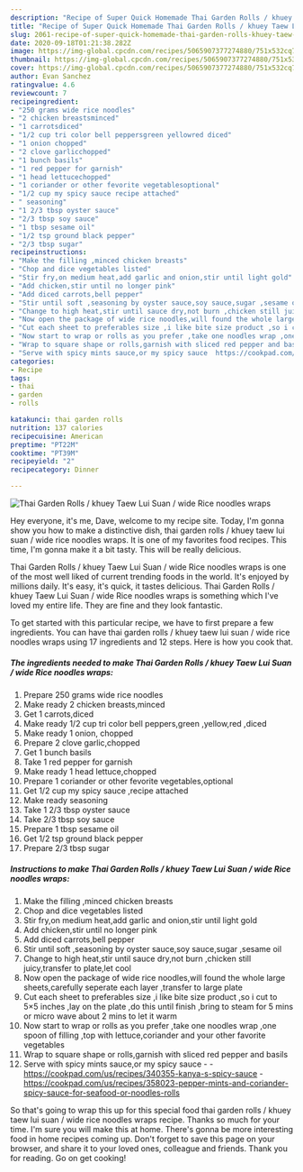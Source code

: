 ```yaml
---
description: "Recipe of Super Quick Homemade Thai Garden Rolls / khuey Taew Lui Suan / wide Rice noodles wraps"
title: "Recipe of Super Quick Homemade Thai Garden Rolls / khuey Taew Lui Suan / wide Rice noodles wraps"
slug: 2061-recipe-of-super-quick-homemade-thai-garden-rolls-khuey-taew-lui-suan-wide-rice-noodles-wraps
date: 2020-09-18T01:21:38.282Z
image: https://img-global.cpcdn.com/recipes/5065907377274880/751x532cq70/thai-garden-rolls-khuey-taew-lui-suan-wide-rice-noodles-wraps-recipe-main-photo.jpg
thumbnail: https://img-global.cpcdn.com/recipes/5065907377274880/751x532cq70/thai-garden-rolls-khuey-taew-lui-suan-wide-rice-noodles-wraps-recipe-main-photo.jpg
cover: https://img-global.cpcdn.com/recipes/5065907377274880/751x532cq70/thai-garden-rolls-khuey-taew-lui-suan-wide-rice-noodles-wraps-recipe-main-photo.jpg
author: Evan Sanchez
ratingvalue: 4.6
reviewcount: 7
recipeingredient:
- "250 grams wide rice noodles"
- "2 chicken breastsminced"
- "1 carrotsdiced"
- "1/2 cup tri color bell peppersgreen yellowred diced"
- "1 onion chopped"
- "2 clove garlicchopped"
- "1 bunch basils"
- "1 red pepper for garnish"
- "1 head lettucechopped"
- "1 coriander or other fevorite vegetablesoptional"
- "1/2 cup my spicy sauce recipe attached"
- " seasoning"
- "1 2/3 tbsp oyster sauce"
- "2/3 tbsp soy sauce"
- "1 tbsp sesame oil"
- "1/2 tsp ground black pepper"
- "2/3 tbsp sugar"
recipeinstructions:
- "Make the filling ,minced chicken breasts"
- "Chop and dice vegetables listed"
- "Stir fry,on medium heat,add garlic and onion,stir until light gold"
- "Add chicken,stir until no longer pink"
- "Add diced carrots,bell pepper"
- "Stir until soft ,seasoning by oyster sauce,soy sauce,sugar ,sesame oil"
- "Change to high heat,stir until sauce dry,not burn ,chicken still juicy,transfer to plate,let cool"
- "Now open the package of wide rice noodles,will found the whole large sheets,carefully seperate each layer ,transfer to large plate"
- "Cut each sheet to preferables size ,i like bite size product ,so i cut to 5×5 inches ,lay on the plate ,do this until finish ,bring to steam for 5 mins or micro wave about 2 mins to let it warm"
- "Now start to wrap or rolls as you prefer ,take one noodles wrap ,one spoon of filling ,top with lettuce,coriander and your other favorite vegetables"
- "Wrap to square shape or rolls,garnish with sliced red pepper and basils"
- "Serve with spicy mints sauce,or my spicy sauce  https://cookpad.com/us/recipes/340355-kanya-s-spicy-sauce https://cookpad.com/us/recipes/358023-pepper-mints-and-coriander-spicy-sauce-for-seafood-or-noodles-rolls"
categories:
- Recipe
tags:
- thai
- garden
- rolls

katakunci: thai garden rolls 
nutrition: 137 calories
recipecuisine: American
preptime: "PT22M"
cooktime: "PT39M"
recipeyield: "2"
recipecategory: Dinner

---
```



![Thai Garden Rolls / khuey Taew Lui Suan / wide Rice noodles wraps](https://img-global.cpcdn.com/recipes/5065907377274880/751x532cq70/thai-garden-rolls-khuey-taew-lui-suan-wide-rice-noodles-wraps-recipe-main-photo.jpg)

Hey everyone, it's me, Dave, welcome to my recipe site. Today, I'm gonna show you how to make a distinctive dish, thai garden rolls / khuey taew lui suan / wide rice noodles wraps. It is one of my favorites food recipes. This time, I'm gonna make it a bit tasty. This will be really delicious.

Thai Garden Rolls / khuey Taew Lui Suan / wide Rice noodles wraps is one of the most well liked of current trending foods in the world. It's enjoyed by millions daily. It's easy, it's quick, it tastes delicious. Thai Garden Rolls / khuey Taew Lui Suan / wide Rice noodles wraps is something which I've loved my entire life. They are fine and they look fantastic.




To get started with this particular recipe, we have to first prepare a few ingredients. You can have thai garden rolls / khuey taew lui suan / wide rice noodles wraps using 17 ingredients and 12 steps. Here is how you cook that.

<!--inarticleads1-->

##### The ingredients needed to make Thai Garden Rolls / khuey Taew Lui Suan / wide Rice noodles wraps:

1. Prepare 250 grams wide rice noodles
1. Make ready 2 chicken breasts,minced
1. Get 1 carrots,diced
1. Make ready 1/2 cup tri color bell peppers,green ,yellow,red ,diced
1. Make ready 1 onion, chopped
1. Prepare 2 clove garlic,chopped
1. Get 1 bunch basils
1. Take 1 red pepper for garnish
1. Make ready 1 head lettuce,chopped
1. Prepare 1 coriander or other fevorite vegetables,optional
1. Get 1/2 cup my spicy sauce ,recipe attached
1. Make ready  seasoning
1. Take 1 2/3 tbsp oyster sauce
1. Take 2/3 tbsp soy sauce
1. Prepare 1 tbsp sesame oil
1. Get 1/2 tsp ground black pepper
1. Prepare 2/3 tbsp sugar




<!--inarticleads2-->

##### Instructions to make Thai Garden Rolls / khuey Taew Lui Suan / wide Rice noodles wraps:

1. Make the filling ,minced chicken breasts
1. Chop and dice vegetables listed
1. Stir fry,on medium heat,add garlic and onion,stir until light gold
1. Add chicken,stir until no longer pink
1. Add diced carrots,bell pepper
1. Stir until soft ,seasoning by oyster sauce,soy sauce,sugar ,sesame oil
1. Change to high heat,stir until sauce dry,not burn ,chicken still juicy,transfer to plate,let cool
1. Now open the package of wide rice noodles,will found the whole large sheets,carefully seperate each layer ,transfer to large plate
1. Cut each sheet to preferables size ,i like bite size product ,so i cut to 5×5 inches ,lay on the plate ,do this until finish ,bring to steam for 5 mins or micro wave about 2 mins to let it warm
1. Now start to wrap or rolls as you prefer ,take one noodles wrap ,one spoon of filling ,top with lettuce,coriander and your other favorite vegetables
1. Wrap to square shape or rolls,garnish with sliced red pepper and basils
1. Serve with spicy mints sauce,or my spicy sauce -  - https://cookpad.com/us/recipes/340355-kanya-s-spicy-sauce - https://cookpad.com/us/recipes/358023-pepper-mints-and-coriander-spicy-sauce-for-seafood-or-noodles-rolls




So that's going to wrap this up for this special food thai garden rolls / khuey taew lui suan / wide rice noodles wraps recipe. Thanks so much for your time. I'm sure you will make this at home. There's gonna be more interesting food in home recipes coming up. Don't forget to save this page on your browser, and share it to your loved ones, colleague and friends. Thank you for reading. Go on get cooking!
